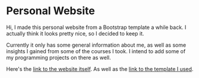 # Personal Website

Hi, I made this personal website from a Bootstrap template a while back. I actually think it looks pretty nice, so I decided to keep it.

Currently it only has some general information about me, as well as some insights I gained from some of the courses I took. I intend to add some of my programming projects on there as well.

Here's the [link to the website itself](https://sinancang.github.io/). As well as the [link to the template I used](https://bootstrapmade.com/free-html-bootstrap-template-my-resume/).
